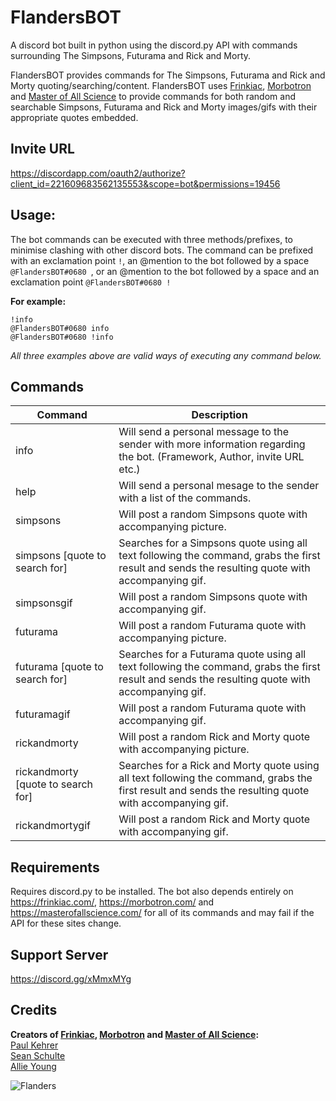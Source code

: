 # FlandersBOT
A discord bot built in python using the discord.py API with commands surrounding The Simpsons, Futurama and Rick and Morty.

FlandersBOT provides commands for The Simpsons, Futurama and Rick and Morty quoting/searching/content. FlandersBOT uses [Frinkiac](https://frinkiac.com/), [Morbotron](https://morbotron.com/) and [Master of All Science](https://masterofallscience.com/) to provide commands for both random and searchable Simpsons, Futurama and Rick and Morty images/gifs with their appropriate quotes embedded.

## Invite URL
https://discordapp.com/oauth2/authorize?client_id=221609683562135553&scope=bot&permissions=19456

## Usage:
The bot commands can be executed with three methods/prefixes, to minimise clashing with other discord bots. The command can be prefixed with an exclamation point `!`, an @mention to the bot followed by a space `@FlandersBOT#0680 `, or an @mention to the bot followed by a space and an exclamation point `@FlandersBOT#0680 !`

**For example:**

`!info`  
`@FlandersBOT#0680 info`  
`@FlandersBOT#0680 !info`

*All three examples above are valid ways of executing any command below.*

## Commands
| Command | Description |
| --- | --- |
| info | Will send a personal message to the sender with more information   regarding the bot. (Framework, Author, invite URL etc.) |
| help | Will send a personal mesage to the sender with a list of the commands. |
| simpsons | Will post a random Simpsons quote with accompanying picture. |
| simpsons [quote to search for] | Searches for a Simpsons quote using all text following the command, grabs the first result and sends the resulting quote with accompanying gif. |
| simpsonsgif | Will post a random Simpsons quote with accompanying gif. |
| futurama | Will post a random Futurama quote with accompanying picture. |
| futurama [quote to search for] | Searches for a Futurama quote using all text following the command, grabs the first result and sends the resulting quote with accompanying gif. |
| futuramagif | Will post a random Futurama quote with accompanying gif. |
| rickandmorty | Will post a random Rick and Morty quote with accompanying picture. |
| rickandmorty [quote to search for] | Searches for a Rick and Morty quote using all text following the command, grabs the first result and sends the resulting quote with accompanying gif. |
| rickandmortygif | Will post a random Rick and Morty quote with accompanying gif. |

## Requirements
Requires discord.py to be installed.
The bot also depends entirely on https://frinkiac.com/, https://morbotron.com/ and https://masterofallscience.com/ for all of its commands and may fail if the API for these sites change.

## Support Server
https://discord.gg/xMmxMYg

## Credits
**Creators of [Frinkiac](https://frinkiac.com/), [Morbotron](https://morbotron.com/) and [Master of All Science](https://masterofallscience.com/):**  
[Paul Kehrer](https://twitter.com/reaperhulk)  
[Sean Schulte](https://twitter.com/sirsean)  
[Allie Young](https://twitter.com/seriousallie)   


![Flanders](https://MitchellAW.github.io/images/flanders.png)

